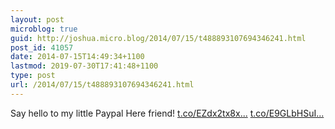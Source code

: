 ```yaml
---
layout: post
microblog: true
guid: http://joshua.micro.blog/2014/07/15/t488893107694346241.html
post_id: 41057
date: 2014-07-15T14:49:34+1100
lastmod: 2019-07-30T17:41:48+1100
type: post
url: /2014/07/15/t488893107694346241.html
---
```

Say hello to my little Paypal Here friend! [t.co/EZdx2tx8x...](http://t.co/EZdx2tx8xJ) [t.co/E9GLbHSuI...](http://t.co/E9GLbHSuIk)
